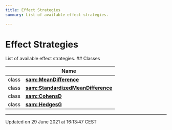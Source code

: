 ```yaml
---
title: Effect Strategies
summary: List of available effect strategies. 

---
```


# Effect Strategies

List of available effect strategies. ## Classes

|                | Name           |
| -------------- | -------------- |
| class | **[sam::MeanDifference](/doxygen/Classes/classsam_1_1_mean_difference/)**  |
| class | **[sam::StandardizedMeanDifference](/doxygen/Classes/classsam_1_1_standardized_mean_difference/)**  |
| class | **[sam::CohensD](/doxygen/Classes/classsam_1_1_cohens_d/)**  |
| class | **[sam::HedgesG](/doxygen/Classes/classsam_1_1_hedges_g/)**  |






-------------------------------

Updated on 29 June 2021 at 16:13:47 CEST